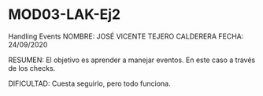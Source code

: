 # MOD03-LAK-Ej2
Handling Events
NOMBRE: JOSÉ VICENTE TEJERO CALDERERA FECHA: 24/09/2020

RESUMEN: El objetivo es aprender a manejar eventos. En este caso a través de los checks. 

DIFICULTAD: Cuesta seguirlo, pero todo funciona.
